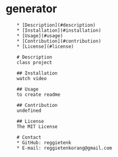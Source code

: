 # generator

        * [Description](#description)
        * [Installation](#installation)
        * [Usage](#usage)
        * [Contribution](#contribution)
        * [License](#license)
        
        # Description
        class project
        
        ## Installation
        watch video
        
        ## Usage
        to create readme
        
        ## Contribution
        undefined
        
        ## License
        The MIT License
        
        # Contact
        * GitHub: reggietenk
        * E-mail: reggietenkorang@gmail.com